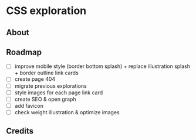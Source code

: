 # CSS exploration

## About

## Roadmap

- [ ] improve mobile style (border bottom splash) + replace illustration splash + border outline link cards
- [ ] create page 404
- [ ] migrate previous explorations
- [ ] style images for each page link card
- [ ] create SEO & open graph
- [ ] add favicon
- [ ] check weight illustration & optimize images

## Credits
